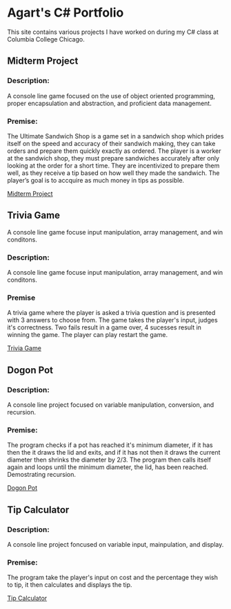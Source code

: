 # Agart's C# Portfolio 
This site contains various projects I have worked on during my C# class at Columbia College Chicago.

## Midterm Project
### Description:
A console line game focused on the use of object oriented programming, proper encapsulation and abstraction, and proficient data management.

### Premise: 
The Ultimate Sandwich Shop is a game set in a sandwich shop which prides itself on the speed and accuracy of their sandwich making, they can take orders and prepare them quickly exactly as ordered. The player is a worker at the sandwich shop, they must prepare sandwiches accurately after only looking at the order for a short time. They are incentivized to prepare them well, as they receive a tip based on how well they made the sandwich. The player’s goal is to accquire as much money in tips as possible. 

[Midterm Project](https://github.com/agart001/agart.github.io/tree/midterm-project)

## Trivia Game
A console line game focuse input manipulation, array management, and win conditons.

### Description:
A console line game focuse input manipulation, array management, and win conditons.

### Premise
A trivia game where the player is asked a trivia question and is presented with 3 answers to choose from. The game takes the player's input, judges it's correctness. Two fails result in a game over, 4 sucesses result in winning the game. The player can play restart the game.

[Trivia Game](https://github.com/agart001/agart.github.io/tree/HW-projects)


## Dogon Pot
### Description:
A console line project focused on variable manipulation, conversion, and recursion.

### Premise: 
The program checks if a pot has reached it's minimum diameter, if it has then the it draws the lid and exits, and if it has not then it draws the current diameter then shrinks the diameter by 2/3. The program then calls itself again and loops until the minimum diameter, the lid, has been reached. Demostrating recursion.

[Dogon Pot](https://github.com/agart001/agart.github.io/tree/HW-projects)


## Tip Calculator

### Description:
A console line project foncused on variable input, mainpulation, and display.

### Premise:
The program take the player's input on cost and the percentage they wish to tip, it then calculates and displays the tip.

[Tip Calculator](https://github.com/agart001/agart.github.io/tree/HW-projects)


